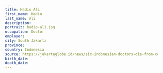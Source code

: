 ```yaml
---
title: Hadio Ali
first_name: Hadio
last_name: Ali
description: 
portrait: hadio-ali.jpg
occupation: Doctor
employer: 
city: South Jakarta
province: 
country: Indonesia
source: https://jakartaglobe.id/news/six-indonesian-doctors-die-from-covid19-cases-exceed-500, https://twitter.com/PBIDI/status/1241672169131630594
birth_date: 
death_date: 
---
```



